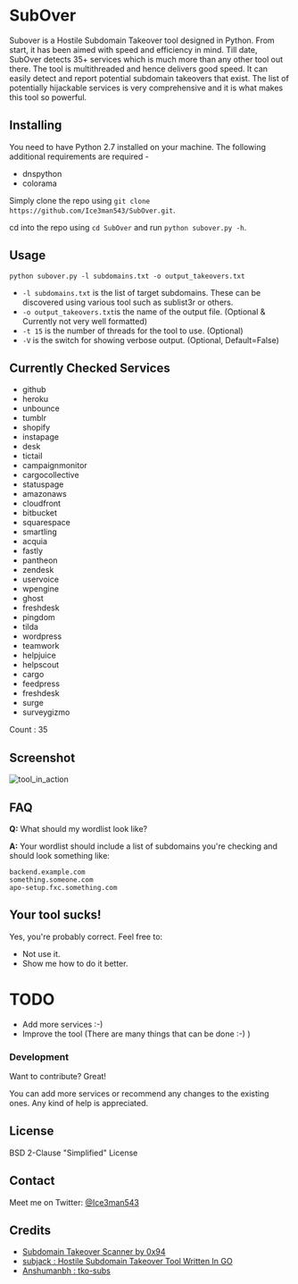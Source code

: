 # SubOver

Subover is a Hostile Subdomain Takeover tool designed in Python. From start, it has been aimed with speed and efficiency in mind. Till date, SubOver detects 35+ services which is much more than any other tool out there. The tool is multithreaded and hence delivers good speed. It can easily detect and report potential subdomain takeovers that exist. The list of potentially hijackable services is very comprehensive and it is what makes this tool so powerful.

## Installing

You need to have Python 2.7 installed on your machine. The following additional requirements are required - 
- dnspython 
- colorama

Simply clone the repo using `git clone https://github.com/Ice3man543/SubOver.git`.

cd into the repo using `cd SubOver` and run `python subover.py -h`.

## Usage

`python subover.py -l subdomains.txt -o output_takeovers.txt`
- `-l subdomains.txt` is the list of target subdomains. These can be discovered using various tool such as sublist3r or others.
- `-o output_takeovers.txt`is the name of the output file. (Optional & Currently not very well formatted)
- `-t 15` is the number of threads for the tool to use. (Optional)
- `-V` is the switch for showing verbose output. (Optional, Default=False)

## Currently Checked Services

- github
- heroku
- unbounce
- tumblr
- shopify
- instapage
- desk
- tictail
- campaignmonitor
- cargocollective
- statuspage
- amazonaws
- cloudfront
- bitbucket
- squarespace
- smartling
- acquia
- fastly
- pantheon
- zendesk
- uservoice
- wpengine
- ghost
- freshdesk
- pingdom
- tilda
- wordpress
- teamwork
- helpjuice
- helpscout
- cargo
- feedpress
- freshdesk
- surge
- surveygizmo


Count : 35
  
## Screenshot
![tool_in_action](https://raw.githubusercontent.com/Ice3man543/SubOver/master/subover.png)

## FAQ
**Q:** What should my wordlist look like?

**A:** Your wordlist should include a list of subdomains you're checking and should look something like:
```
backend.example.com
something.someone.com
apo-setup.fxc.something.com
```

## Your tool sucks!

Yes, you're probably correct. Feel free to:

- Not use it.
- Show me how to do it better.

# TODO

- Add more services :-)
- Improve the tool (There are many things that can be done :-) )

### Development

Want to contribute? Great! 

You can add more services or recommend any changes to the existing ones. Any kind of help is appreciated.

License
----

BSD 2-Clause "Simplified" License


## Contact

Meet me on Twitter: [@Ice3man543](https://twitter.com/ice3man543)

## Credits

- [Subdomain Takeover Scanner by 0x94](https://github.com/antichown/subdomain-takeover)
- [subjack : Hostile Subdomain Takeover Tool Written In GO](https://github.com/haccer/subjack)
- [Anshumanbh : tko-subs](https://github.com/anshumanbh/tko-subs)

